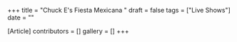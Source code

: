 +++
title = "Chuck E's Fiesta Mexicana "
draft = false
tags = ["Live Shows"]
date = ""

[Article]
contributors = []
gallery = []
+++